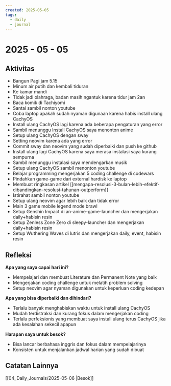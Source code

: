 ```yaml
---
created: 2025-05-05
tags:
  - daily
  - journal
---
```


# 2025 - 05 - 05

## Aktivitas

- Bangun Pagi jam 5.15
- Minum air putih dan kembali tiduran
- Ke kamar mandi
- Tidak jadi olahraga, badan masih ngantuk karena tidur jam 2an
- Baca komik di Tachiyomi
- Santai sambil nonton youtube
- Coba laptop apakah sudah nyaman digunaan karena habis install ulang CachyOS
- Install ulang CachyOS lagi karena ada beberapa pengaturan yang error
- Sambil menunggu Install CachyOS saya menonton anime
- Setup ulang CachyOS dengan sway
- Setting neovim karena ada yang error
- Commit sway dan neovim yang sudah diperbaiki dan push ke github
- Install ulang lagi CachyOS karena saya merasa instalasi saya kurang sempurna
- Sambil menunggu instalasi saya mendengarkan musik
- Setup ulang CachyOS sambil menonton youtube
- Belajar programming mengerjakan 5 coding challenge di codewars
- Pindahkan game-game dari external hardisk ke laptop 
- Membuat ringkasan artikel [[mengapa-resolusi-3-bulan-lebih-efektif-dibandingkan-resolusi-tahunan-outperform]]
- Istirahat sambil nonton youtube
- Setup ulang neovim agar lebih baik dan tidak error
- Main 3 game mobile legend mode brawl
- Setup Genshin Impact di an-anime-game-launcher dan mengerjakan daily+habisin resin
- Setup Zenless Zone Zero di sleepy-launcher dan mengerjakan daily+habisin resin
- Setup Wuthering Waves di lutris dan mengerjakan daily, event, habisin resin

## Refleksi

**Apa yang saya capai hari ini?**
- Mempelajari dan membuat Literature dan Permanent Note yang baik
- Mengerjakan coding challenge untuk melatih problem solving
- Setup neovim agar nyaman digunakan untuk keperluan coding kedepan

**Apa yang bisa diperbaiki dan dihindari?**
- Terlalu banyak menghabiskan waktu untuk install ulang CachyOS
- Mudah terdistraksi dan kurang fokus dalam mengerjakan coding
- Terlalu perfeksionis yang membuat saya install ulang terus CachyOS jika ada kesalahan sekecil apapun

**Harapan saya untuk besok?**
- Bisa lancar berbahasa inggris dan fokus dalam mempelajarinya
- Konsisten untuk menjalankan jadwal harian yang sudah dibuat

## Catatan Lainnya
[[04_Daily_Journals/2025-05-06 |Besok]]

